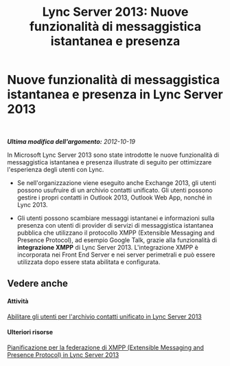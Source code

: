 ﻿---
title: 'Lync Server 2013: Nuove funzionalità di messaggistica istantanea e presenza'
TOCTitle: Nuove funzionalità di messaggistica istantanea e presenza
ms:assetid: dd54b9ef-37cb-4b8e-9067-9fb80b48b1b0
ms:mtpsurl: https://technet.microsoft.com/it-it/library/JJ205322(v=OCS.15)
ms:contentKeyID: 49302190
ms.date: 08/24/2015
mtps_version: v=OCS.15
ms.translationtype: HT
---

# Nuove funzionalità di messaggistica istantanea e presenza in Lync Server 2013

 

_**Ultima modifica dell'argomento:** 2012-10-19_

In Microsoft Lync Server 2013 sono state introdotte le nuove funzionalità di messaggistica istantanea e presenza illustrate di seguito per ottimizzare l'esperienza degli utenti con Lync.

  - Se nell'organizzazione viene eseguito anche Exchange 2013, gli utenti possono usufruire di un archivio contatti unificato. Gli utenti possono gestire i propri contatti in Outlook 2013, Outlook Web App, nonché in Lync 2013.

  - Gli utenti possono scambiare messaggi istantanei e informazioni sulla presenza con utenti di provider di servizi di messaggistica istantanea pubblica che utilizzano il protocollo XMPP (Extensible Messaging and Presence Protocol), ad esempio Google Talk, grazie alla funzionalità di **integrazione XMPP** di Lync Server 2013. L'integrazione XMPP è incorporata nei Front End Server e nei server perimetrali e può essere utilizzata dopo essere stata abilitata e configurata.

## Vedere anche

#### Attività

[Abilitare gli utenti per l'archivio contatti unificato in Lync Server 2013](lync-server-2013-enable-users-for-unified-contact-store.md)  

#### Ulteriori risorse

[Pianificazione per la federazione di XMPP (Extensible Messaging and Presence Protocol) in Lync Server 2013](lync-server-2013-planning-for-extensible-messaging-and-presence-protocol-xmpp-federation.md)

